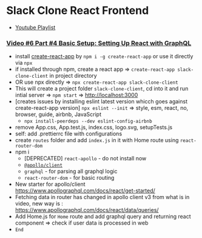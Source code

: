 # Slack Clone React Frontend

- [Youtube Playlist](https://www.youtube.com/playlist?list=PLN3n1USn4xlkdRlq3VZ1sT6SGW0-yajjL)

### [Video #6 Part #4 Basic Setup: Setting Up React with GraphQL](https://www.youtube.com/watch?v=jDvOauhkEOM&list=PLN3n1USn4xlkdRlq3VZ1sT6SGW0-yajjL&index=7&t=0s)

- install [create-react-app](https://github.com/facebook/create-react-app) by `npm i -g create-react-app` or use it directly via `npx`
- if installed through npm, create a react app => `create-react-app slack-clone-client` in project directory
- OR use npx directly => `npx create-react-app slack-clone-client`
- This will create a project folder `slack-clone-client`, cd into it and run intial server => `npm start` => <http://localhost:3000>
- [creates issues by installing eslint latest version whicch goes against create-react-app version] `npx eslint --init` => style, esm, react, no, browser, guide, airbnb, JavaScript
  - `npx install-peerdeps --dev eslint-config-airbnb`
- remove App.css, App.test.js, index.css, logo.svg, setupTests.js
- self: add .prettierrc file with configurations
- create `routes` folder and add `index.js` in it with Home route using `react-router-dom`
- npm i
  - [DEPRECATED] `react-apollo` - do not install now
  - [`@apollo/client`](https://www.apollographql.com/docs/react/get-started/)
  - `graphql` - for parsing all graphql logic
  - `react-router-dom` - for basic routing
- New starter for apollo/client <https://www.apollographql.com/docs/react/get-started/>
- Fetching data in router has changed in apollo client v3 from what is in video, new way is : <https://www.apollographql.com/docs/react/data/queries/>
- Add Home.js for `Home` route and add graphql query and returning react component => check if user data is processed in web
- `End`
